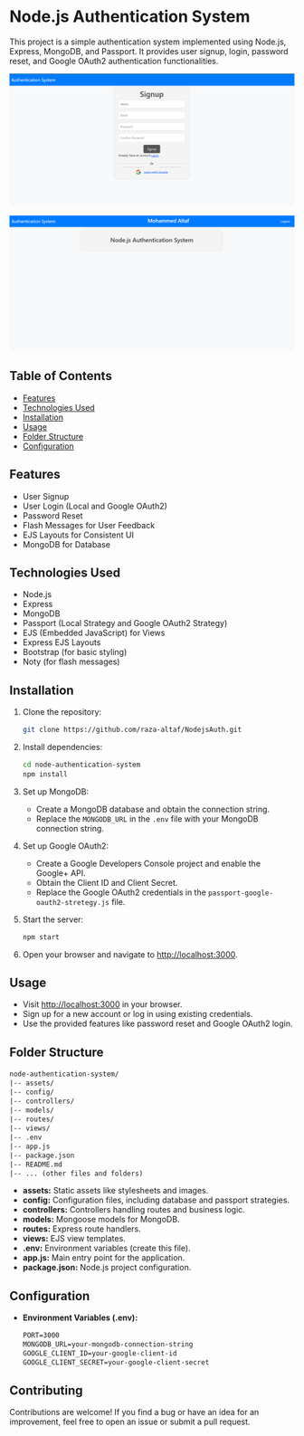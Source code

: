 # Node.js Authentication System

This project is a simple authentication system implemented using Node.js, Express, MongoDB, and Passport. It provides user signup, login, password reset, and Google OAuth2 authentication functionalities.

![Signup Page](signup.png)

![Home Page](homepage.png)

## Table of Contents

- [Features](#features)
- [Technologies Used](#technologies-used)
- [Installation](#installation)
- [Usage](#usage)
- [Folder Structure](#folder-structure)
- [Configuration](#configuration)

## Features

- User Signup
- User Login (Local and Google OAuth2)
- Password Reset
- Flash Messages for User Feedback
- EJS Layouts for Consistent UI
- MongoDB for Database

## Technologies Used

- Node.js
- Express
- MongoDB
- Passport (Local Strategy and Google OAuth2 Strategy)
- EJS (Embedded JavaScript) for Views
- Express EJS Layouts
- Bootstrap (for basic styling)
- Noty (for flash messages)

## Installation

1. Clone the repository:

   ```bash
   git clone https://github.com/raza-altaf/NodejsAuth.git
   ```

2. Install dependencies:

   ```bash
   cd node-authentication-system
   npm install
   ```

3. Set up MongoDB:

   - Create a MongoDB database and obtain the connection string.
   - Replace the `MONGODB_URL` in the `.env` file with your MongoDB connection string.

4. Set up Google OAuth2:

   - Create a Google Developers Console project and enable the Google+ API.
   - Obtain the Client ID and Client Secret.
   - Replace the Google OAuth2 credentials in the `passport-google-oauth2-stretegy.js` file.

5. Start the server:

   ```bash
   npm start
   ```

6. Open your browser and navigate to [http://localhost:3000](http://localhost:3000).

## Usage

- Visit [http://localhost:3000](http://localhost:3000) in your browser.
- Sign up for a new account or log in using existing credentials.
- Use the provided features like password reset and Google OAuth2 login.

## Folder Structure

```
node-authentication-system/
|-- assets/
|-- config/
|-- controllers/
|-- models/
|-- routes/
|-- views/
|-- .env
|-- app.js
|-- package.json
|-- README.md
|-- ... (other files and folders)
```

- **assets:** Static assets like stylesheets and images.
- **config:** Configuration files, including database and passport strategies.
- **controllers:** Controllers handling routes and business logic.
- **models:** Mongoose models for MongoDB.
- **routes:** Express route handlers.
- **views:** EJS view templates.
- **.env:** Environment variables (create this file).
- **app.js:** Main entry point for the application.
- **package.json:** Node.js project configuration.

## Configuration

- **Environment Variables (.env):**

  ```
  PORT=3000
  MONGODB_URL=your-mongodb-connection-string
  GOOGLE_CLIENT_ID=your-google-client-id
  GOOGLE_CLIENT_SECRET=your-google-client-secret
  ```

## Contributing

Contributions are welcome! If you find a bug or have an idea for an improvement, feel free to open an issue or submit a pull request.
